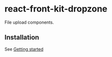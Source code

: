 # react-front-kit-dropzone

File upload components.

## Installation

See [Getting started](/docs/guide/getting-started#smilereact-front-kit-dropzone)
